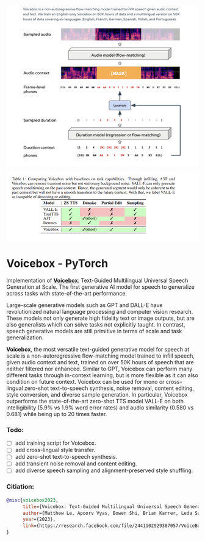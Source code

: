 ![image](diagram.png)

<!-- ![image](diagram1.png) -->

![image](diagram2.png)

# **Voicebox - PyTorch**

Implementation of [**Voicebox**:](https://ai.facebook.com/blog/voicebox-generative-ai-model-speech/) Text-Guided Multilingual Universal Speech Generation at Scale. The first generative AI model for speech to generalize across tasks with state-of-the-art performance.

Large-scale generative models such as GPT and DALL-E have revolutionized
natural language processing and computer vision research. These models not only
generate high fidelity text or image outputs, but are also generalists which can solve
tasks not explicitly taught. In contrast, speech generative models are still primitive
in terms of scale and task generalization.

**Voicebox**, the most versatile text-guided generative model for speech at scale is
a non-autoregressive flow-matching model trained to infill speech, given audio
context and text, trained on over 50K hours of speech that are neither filtered nor
enhanced. Similar to GPT, Voicebox can perform many different tasks through
in-context learning, but is more flexible as it can also condition on future context.
Voicebox can be used for mono or cross-lingual zero-shot text-to-speech synthesis,
noise removal, content editing, style conversion, and diverse sample generation. In
particular, Voicebox outperforms the state-of-the-art zero-shot TTS model VALL-E
on both intelligibility (5.9% vs 1.9% word error rates) and audio similarity (0.580
vs 0.681) while being up to 20 times faster.

### **Todo:**

- [ ] add training script for Voicebox.
- [ ] add cross-lingual style transfer.
- [ ] add zero-shot text-to-speech synthesis.
- [ ] add transient noise removal and content editing.
- [ ] add diverse speech sampling and alignment-preserved style shuffling.

### **Citiation:**

```bibtex
@misc{voicebox2023,
      title={Voicebox: Text-Guided Multilingual Universal Speech Generation at Scale},
      author={Matthew Le, Apoorv Vyas, Bowen Shi, Brian Karrer, Leda Sari, Rashel Moritz, Mary Williamson, Vimal Manohar, Yossi Adi, Jay Mahadeokar, Wei-Ning Hsu},
      year={2023},
      link={https://research.facebook.com/file/2441102929387057/VoiceBox_arXiv_6_6.pdf}
}
```
